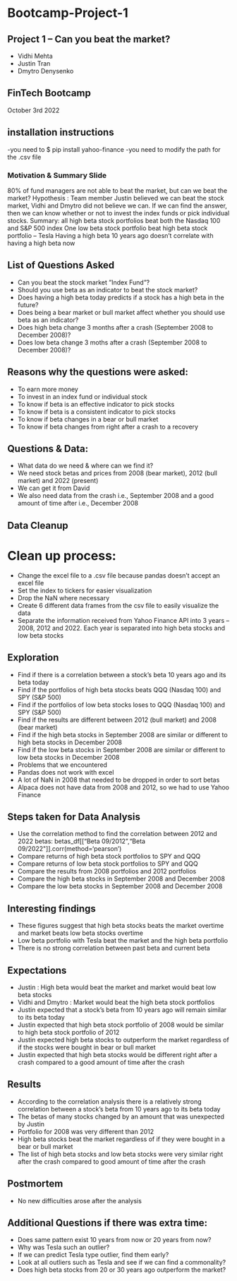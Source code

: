 # Bootcamp-Project-1
## Project 1 – Can you beat the market?
- Vidhi Mehta
- Justin Tran
- Dmytro Denysenko
## FinTech Bootcamp
October 3rd 2022
## installation instructions
-you need to $ pip install yahoo-finance
-you need to modify the path for the .csv file
### Motivation & Summary Slide
80% of fund managers are not able to beat the market, but can we beat the market?
Hypothesis : Team member Justin believed we can beat the stock market, Vidhi and Dmytro did not believe we can.
If we can find the answer, then we can know whether or not to invest the index funds or pick individual stocks.
Summary: all high beta stock portfolios beat both the Nasdaq 100 and S&P 500 index
One low beta stock portfolio beat high beta stock portfolio – Tesla
Having a high beta 10 years ago doesn’t correlate with having a high beta now
## List of Questions Asked
- Can you beat the stock market ”Index Fund”?
- Should you use beta as an indicator to beat the stock market?
- Does having a high beta today predicts if a stock has a high beta in the future?
- Does being a bear market or bull market affect whether you should use beta as an indicator?
- Does high beta change 3 months after a crash (September 2008 to December 2008)? 
- Does low beta change 3 moths after a crash (September 2008 to December 2008)?
## Reasons why the questions were asked:
- To earn more money
- To invest in an index fund or individual stock
- To know if beta is an effective indicator to pick stocks
- To know if beta is a consistent indicator to pick stocks
- To know if beta changes in a bear or bull market
- To know if beta changes from right after a crash to a recovery
## Questions & Data:
- What data do we need & where can we find it?
- We need stock betas and prices from 2008 (bear market), 2012 (bull market) and 2022 (present)
- We can get it from David
- We also need data from the crash i.e., September 2008 and a good amount of time after i.e., December 2008
## Data Cleanup
# Clean up process:
- Change the excel file to a .csv file because pandas doesn’t accept an excel file
- Set the index to tickers for easier visualization
- Drop the NaN where necessary
- Create 6 different data frames from the csv file to easily visualize the data
- Separate the information received from Yahoo Finance API into 3 years – 2008, 2012 and 2022. Each year is separated into high beta stocks and low beta stocks
## Exploration
- Find if there is a correlation between a stock’s beta 10 years ago and its beta today
- Find if the portfolios of high beta stocks beats QQQ (Nasdaq 100) and SPY (S&P 500)
- Find if the portfolios of low beta stocks loses to QQQ (Nasdaq 100) and SPY (S&P 500)
- Find if the results are different between 2012 (bull market) and 2008 (bear market)
- Find if the high beta stocks in September 2008 are similar or different to high beta stocks in December 2008 
- Find if the low beta stocks in September 2008 are similar or different to low beta stocks in December 2008
- Problems that we encountered
- Pandas does not work with excel
- A lot of NaN in 2008 that needed to be dropped in order to sort betas
- Alpaca does not have data from 2008 and 2012, so we had to use Yahoo Finance
## Steps taken for Data Analysis
- Use the correlation method to find the correlation between 2012 and 2022 betas:
betas_df[[“Beta 09/2012”,“Beta 09/2022"]].corr(method=‘pearson’)
- Compare returns of high beta stock portfolios to SPY and QQQ
- Compare returns of low beta stock portfolios to SPY and QQQ
- Compare the results from 2008 portfolios and 2012 portfolios
- Compare the high beta stocks in September 2008 and December 2008
- Compare the low beta stocks in September 2008 and December 2008
## Interesting findings
- These figures suggest that high beta stocks beats the market overtime and market beats low beta stocks overtime
- Low beta portfolio with Tesla beat the market and the high beta portfolio
- There is no strong correlation between past beta and current beta
## Expectations
- Justin : High beta would beat the market and market would beat low beta stocks
- Vidhi and Dmytro : Market would beat the high beta stock portfolios 
- Justin expected that a stock’s beta from 10 years ago will remain similar to its beta today
- Justin expected that high beta stock portfolio of 2008 would be similar to high beta stock portfolio of 2012
- Justin expected high beta stocks to outperform the market regardless of if the stocks were bought in bear or bull market 
- Justin expected that high beta stocks would be different right after a crash compared to a good amount of time after the crash
## Results
- According to the correlation analysis there is a relatively strong correlation between a stock’s beta from 10 years ago to its beta today
- The betas of many stocks changed by an amount that was unexpected by Justin
- Portfolio for 2008 was very different than 2012
- High beta stocks beat the market regardless of if they were bought in a bear or bull market
- The list of high beta stocks and low beta stocks were very similar right after the crash compared to good amount of time after the crash
## Postmortem
- No new difficulties arose after the analysis
## Additional Questions if there was extra time: 
- Does same pattern exist 10 years from now or 20 years from now?
- Why was Tesla such an outlier?
- If we can predict Tesla type outlier, find them early?
- Look at all outliers such as Tesla and see if we can find a commonality?
- Does high beta stocks from 20 or 30 years ago outperform the market?
